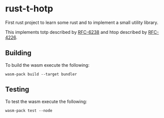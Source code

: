 # rust-t-hotp

First rust project to learn some rust and to implement a small utility library.

This implements totp described by [RFC-6238](https://tools.ietf.org/html/rfc6238) and
 htop described by [RFC-4226](https://tools.ietf.org/html/rfc4226).

## Building

To build the wasm execute the following:

```shell
wasm-pack build --target bundler
```

## Testing

To test the wasm execute the following:

```shell
wasm-pack test --node
```
